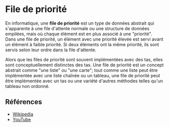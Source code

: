 # File de priorité

En informatique, une **file de priorité** est un type
de données abstrait qui s'apparente à une file d'attente normale
ou une structure de données empilées, mais où chaque élément est
en plus associé à une "priorité".
Dans une file de priorité, un élément avec une priorité élevée
est servi avant un élément à faible priorité. Si deux éléments ont
la même priorité, ils sont servis selon leur ordre dans la file
d'attente.

Alors que les files de priorité sont souvent implémentées avec des tas,
elles sont conceptuellement distinctes des tas. Une file de priorité
est un concept abstrait comme "une liste" ou "une carte"; tout comme
une liste peut être implémentée avec une liste chaînée ou un tableau,
une file de priorité peut être implémentée avec un tas ou une variété
d'autres méthodes telles qu'un tableau non ordonné.

## Références

  - [Wikipedia](https://fr.wikipedia.org/wiki/File_de_priorit%C3%A9)
  - [YouTube](https://www.youtube.com/watch?v=wptevk0bshY&list=PLLXdhg_r2hKA7DPDsunoDZ-Z769jWn4R8&index=6)
